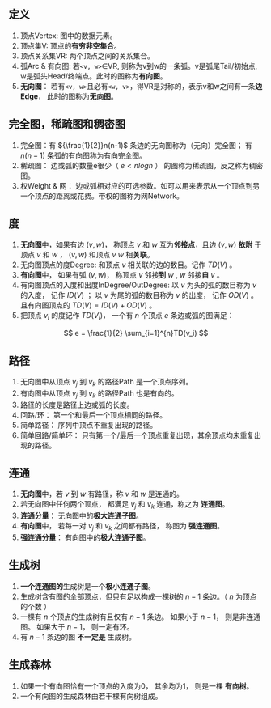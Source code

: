 ## 定义
1. 顶点Vertex: 图中的数据元素。
2. 顶点集V: 顶点的**有穷非空集合**。
3. 顶点关系集VR: 两个顶点之间的关系集合。
4. 弧Arc & 有向图: 若`<v, w>`∈VR, 则称为v到w的一条弧。v是弧尾Tail/初始点, w是弧头Head/终端点。此时的图称为**有向图**。
5. **无向图**： 若有`<v, w>`且必有`<w, v>`，得VR是对称的，表示v和w之间有一条**边Edge**， 此时的图称为**无向图**。


## 完全图，稀疏图和稠密图
1. 完全图：有 ${\frac{1}{2}}n(n-1)$ 条边的无向图称为（无向）完全图； 有 $n(n-1)$ 条弧的有向图称为有向完全图。
2. 稀疏图： 边或弧的数量e很少（ $e < nlogn$ ） 的图称为稀疏图，反之称为稠密图。
3. 权Weight & 网： 边或弧相对应的可选参数。如可以用来表示从一个顶点到另一个顶点的距离或花费。带权的图称为网Network。


## 度
1. **无向图**中，如果有边 $(v, w)$， 称顶点 $v$ 和 $w$ 互为**邻接点**，且边 $(v, w)$ **依附** 于顶点 $v$ 和 $w$ ， $(v, w)$ 和顶点 $v$ $w$ 相**关联**。
2. 无向图顶点的度Degree: 和顶点 $v$ 相关联的边的数目。记作 $TD(V)$ 。
3. **有向图**中， 如果有弧 $(v, w)$， 称顶点 $v$ 邻接**到** $w$ , $w$ 邻接**自** $v$ 。
4. 有向图顶点的入度和出度InDegree/OutDegree: 以 $v$ 为头的弧的数目称为 $v$ 的入度， 记作 $ID(V)$ ； 以 $v$ 为尾的弧的数目称为 $v$ 的出度， 记作 $OD(V)$ 。且有向图顶点的 $TD(V) = ID(V) + OD(V)$ 。
5. 把顶点 $v_i$ 的度记作 $TD(V_i)$， 一个有 $n$ 个顶点 $e$ 条边或弧的图满足：


$$ e = \frac{1}{2} \sum_{i=1}^{n}TD(v_i) $$


## 路径
1. 无向图中从顶点 $v_j$ 到 $v_k$ 的路径Path 是一个顶点序列。
2. 有向图中从顶点 $v_j$ 到 $v_k$ 的路径Path 也是有向的。
3. 路径的长度是路径上边或弧的长度。
4. 回路/环： 第一个和最后一个顶点相同的路径。
5. 简单路径： 序列中顶点不重复出现的路径。
6. 简单回路/简单环： 只有第一个/最后一个顶点重复出现，其余顶点均未重复出现的路径。


## 连通
1. **无向图**中，若 $v$ 到 $w$ 有路径，称 $v$ 和 $w$ 是连通的。
2. 若无向图中任何两个顶点， 都满足 $v_j$ 和 $v_k$ 连通，称之为 **连通图**。
3. **连通分量**： 无向图中的**极大连通子图**。
4. **有向图**中， 若每一对 $v_j$ 和 $v_k$ 之间都有路径， 称图为 **强连通图**。
5. **强连通分量**： 有向图中的**极大连通子图**。


## 生成树
1. **一个连通图的**生成树是一个**极小连通子图**。
2. 生成树含有图的全部顶点，但只有足以构成一棵树的 $n-1$ 条边。（ $n$ 为顶点的个数 ）
3. 一棵有 $n$ 个顶点的生成树有且仅有 $n-1$ 条边。 如果小于 $n-1$， 则是非连通图。 如果大于 $n-1$， 则一定有环。
4. 有 $n-1$ 条边的图 **不一定是** 生成树。


## 生成森林
1. 如果一个有向图恰有一个顶点的入度为0， 其余均为1， 则是一棵 **有向树**。
2. 一个有向图的生成森林由若干棵有向树组成。
